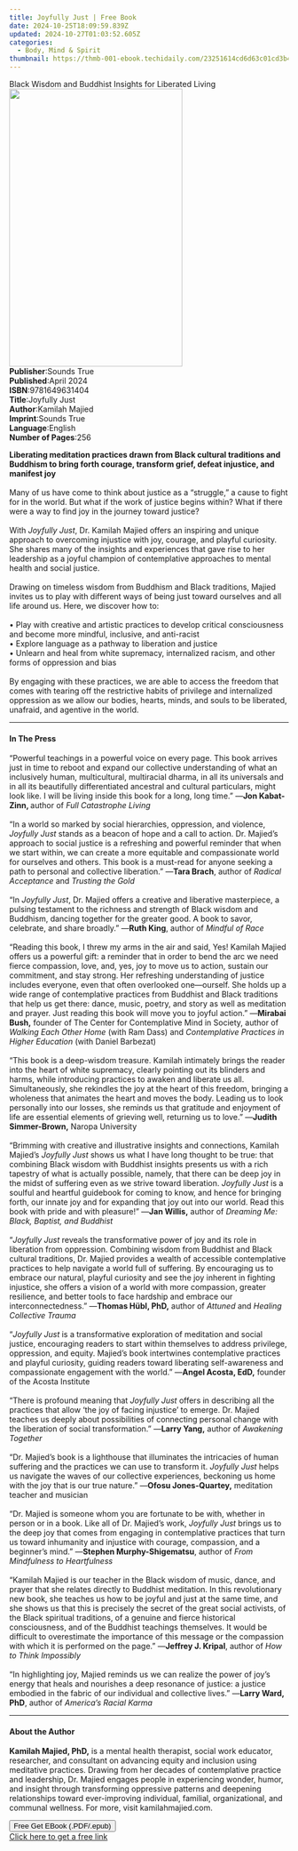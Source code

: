 ```yaml
---
title: Joyfully Just | Free Book
date: 2024-10-25T18:09:59.839Z
updated: 2024-10-27T01:03:52.605Z
categories:
  - Body, Mind & Spirit
thumbnail: https://thmb-001-ebook.techidaily.com/23251614cd6d63c01cd3b4ff031fb8734c318e97123bbdaa61ef9679f8241a33.jpg
---
```

<main id="book-container">
  <div class="flex flex-col">
    <div class="book-brief flex-1 py-6 px-4 sm:p-6 md:py-10 md:px-8">
      <!-- brief-->
      <div class="book-brief-main">
        Black Wisdom and Buddhist Insights for Liberated Living
      </div>
    </div>
    <div
      class="book-meta-info flex-1 grid gap-4 col-start-1 col-end-3 row-start-1 sm:mb-6 sm:grid-cols-4 lg:gap-6 lg:col-start-2 lg:row-end-6 lg:row-span-6 lg:mb-0"
    >
      <div
        class="book-meta-info-left place-content-center mt-4 p-4 text-sm leading-6 col-start-2 col-span-2 dark:text-slate-400"
      >
        <img
          class="w-full h-500 object-cover rounded-lg sm:h-255 sm:col-span-2 lg:col-span-full"
          src="https://img-001-ebook.techidaily.com/348524e40d22ee6bbe916fcace985883438a9d2e7568cff8a56def571bc018f5.jpg"
          alt=""
          width="312"
          height="500"
        />
      </div>
      <div
        class="book-meta-info-right mt-2 col-start-1 row-start-2 col-span-3 self-center"
      >
        <!-- meta data  -->
        <div class="flex flex-col px-4 md:px-8">
          <div class="flex-1">
            <strong>Publisher</strong>:<span class="px-2">Sounds True</span>
          </div>
          <div class="flex-1">
            <strong>Published</strong>:<span class="px-2">April 2024</span>
          </div>
          <div class="flex-1">
            <strong>ISBN</strong>:<span class="px-2">9781649631404</span>
          </div>
          <div class="flex-1">
            <strong>Title</strong>:<span class="px-2">Joyfully Just</span>
          </div>
          <div class="flex-1">
            <strong>Author</strong>:<span class="px-2">Kamilah Majied</span>
          </div>
          <div class="flex-1">
            <strong>Imprint</strong>:<span class="px-2">Sounds True</span>
          </div>
          <div class="flex-1">
            <strong>Language</strong>:<span class="px-2">English</span>
          </div>
          <div class="flex-1">
            <strong>Number of Pages</strong>:<span class="px-2">256</span>
          </div>
        </div>
      </div>
    </div>
    <div class="book-description flex-1 py-6 px-4 sm:p-6 md:py-10 md:px-8">
      <div class="book-description-main">
        <div accordion-content="" id="description">
          <p>
            <b
              >Liberating meditation practices drawn from Black cultural
              traditions and Buddhism to bring forth courage, transform grief,
              defeat injustice, and manifest joy</b
            ><br /><br />Many of us have come to think about justice as a
            “struggle,” a cause to fight for in the world. But what if the work
            of justice begins within? What if there were a way to find joy in
            the journey toward justice?<br /><br />With <i>Joyfully Just</i>,
            Dr. Kamilah Majied offers an inspiring and unique approach to
            overcoming injustice with joy, courage, and playful curiosity. She
            shares many of the insights and experiences that gave rise to her
            leadership as a joyful champion of contemplative approaches to
            mental health and social justice.<br /><br />Drawing on timeless
            wisdom from Buddhism and Black traditions, Majied invites us to play
            with different ways of being just toward ourselves and all life
            around us. Here, we discover how to:<br /><br />• Play with creative
            and artistic practices to develop critical consciousness and become
            more mindful, inclusive, and anti-racist<br />• Explore language as
            a pathway to liberation and justice<br />• Unlearn and heal from
            white supremacy, internalized racism, and other forms of oppression
            and bias<br /><br />By engaging with these practices, we are able to
            access the freedom that comes with tearing off the restrictive
            habits of privilege and internalized oppression as we allow our
            bodies, hearts, minds, and souls to be liberated, unafraid, and
            agentive in the world.
          </p>
        </div>
        <div class="accordion-fader"></div>
      </div>
    </div>
    <div class="book-excerpts flex-1 py-6 px-4 sm:p-6 md:py-10 md:px-8">
      <!-- excerpts-->
      <div class="book-excerpts-main">
        <hr />
        <h4 class="placeholder placeholder-heading">
          <span>In The Press</span>
        </h4>
        <p></p>
        <p>
          “Powerful teachings in a powerful voice on every page. This book
          arrives just in time to reboot and expand our collective understanding
          of what an inclusively human, multicultural, multiracial dharma, in
          all its universals and in all its beautifully differentiated ancestral
          and cultural particulars, might look like. I will be living inside
          this book for a long, long time.” —<b>Jon Kabat-Zinn, </b>author of
          <i>Full Catastrophe Living</i><br /><br />“In a world so marked by
          social hierarchies, oppression, and violence,
          <i>Joyfully Just</i> stands as a beacon of hope and a call to action.
          Dr. Majied’s approach to social justice is a refreshing and powerful
          reminder that when we start within, we can create a more equitable and
          compassionate world for ourselves and others. This book is a must-read
          for anyone seeking a path to personal and collective liberation.” —<b
            >Tara Brach</b
          >, author of <i>Radical Acceptance</i> and <i>Trusting the Gold</i
          ><br /><br />“In <i>Joyfully Just</i>, Dr. Majied offers a creative
          and liberative masterpiece, a pulsing testament to the richness and
          strength of Black wisdom and Buddhism, dancing together for the
          greater good. A book to savor, celebrate, and share broadly.” —<b
            >Ruth King</b
          >, author of <i>Mindful of Race</i><br /><br />“Reading this book, I
          threw my arms in the air and said, Yes! Kamilah Majied offers us a
          powerful gift: a reminder that in order to bend the arc we need fierce
          compassion, love, and, yes, joy to move us to action, sustain our
          commitment, and stay strong. Her refreshing understanding of justice
          includes everyone, even that often overlooked one—ourself. She holds
          up a wide range of contemplative practices from Buddhist and Black
          traditions that help us get there: dance, music, poetry, and story as
          well as meditation and prayer. Just reading this book will move you to
          joyful action.” —<b>Mirabai Bush,</b> founder of The Center for
          Contemplative Mind in Society, author of
          <i>Walking Each Other Home</i> (with Ram Dass) and
          <i>Contemplative Practices in Higher Education</i> (with Daniel
          Barbezat)<br /><br />“This book is a deep-wisdom treasure. Kamilah
          intimately brings the reader into the heart of white supremacy,
          clearly pointing out its blinders and harms, while introducing
          practices to awaken and liberate us all. Simultaneously, she rekindles
          the joy at the heart of this freedom, bringing a wholeness that
          animates the heart and moves the body. Leading us to look personally
          into our losses, she reminds us that gratitude and enjoyment of life
          are essential elements of grieving well, returning us to love.” —<b
            >Judith Simmer-Brown,</b
          >
          Naropa University<br /><br />“Brimming with creative and illustrative
          insights and connections, Kamilah Majied’s <i>Joyfully Just </i>shows
          us what I have long thought to be true: that combining Black wisdom
          with Buddhist insights presents us with a rich tapestry of what is
          actually possible, namely, that there can be deep joy in the midst of
          suffering even as we strive toward liberation. <i>Joyfully Just</i> is
          a soulful and heartful guidebook for coming to know, and hence for
          bringing forth, our innate joy and for expanding that joy out into our
          world. Read this book with pride and with pleasure!” —<b
            >Jan Willis,</b
          >
          author of <i>Dreaming Me: Black, Baptist, and Buddhist</i
          ><br /><br />“<i>Joyfully Just</i> reveals the transformative power of
          joy and its role in liberation from oppression. Combining wisdom from
          Buddhist and Black cultural traditions, Dr. Majied provides a wealth
          of accessible contemplative practices to help navigate a world full of
          suffering. By encouraging us to embrace our natural, playful curiosity
          and see the joy inherent in fighting injustice, she offers a vision of
          a world with more compassion, greater resilience, and better tools to
          face hardship and embrace our interconnectedness.” —<b
            >Thomas Hübl, PhD,</b
          >
          author of <i>Attuned </i>and <i>Healing Collective Trauma</i
          ><br /><br />“<i>Joyfully Just</i> is a transformative exploration of
          meditation and social justice, encouraging readers to start within
          themselves to address privilege, oppression, and equity. Majied’s book
          intertwines contemplative practices and playful curiosity, guiding
          readers toward liberating self-awareness and compassionate engagement
          with the world.” —<b>Angel Acosta, EdD,</b> founder of the Acosta
          Institute<br /><br />“There is profound meaning that
          <i>Joyfully Just </i>offers in describing all the practices that allow
          ‘the joy of facing injustice’ to emerge. Dr. Majied teaches us deeply
          about possibilities of connecting personal change with the liberation
          of social transformation.” —<b>Larry Yang,</b> author of
          <i>Awakening Together</i><br /><br />“Dr. Majied’s book is a
          lighthouse that illuminates the intricacies of human suffering and the
          practices we can use to transform it. <i>Joyfully Just </i>helps us
          navigate the waves of our collective experiences, beckoning us home
          with the joy that is our true nature.” —<b>Ofosu Jones-Quartey,</b>
          meditation teacher and musician<br /><br />“Dr. Majied is someone whom
          you are fortunate to be with, whether in person or in a book. Like all
          of Dr. Majied’s work, <i>Joyfully Just </i>brings us to the deep joy
          that comes from engaging in contemplative practices that turn us
          toward inhumanity and injustice with courage, compassion, and a
          beginner’s mind.” —<b>Stephen Murphy-Shigematsu</b>, author of
          <i>From Mindfulness to Heartfulness</i><br /><br />“Kamilah Majied is
          our teacher in the Black wisdom of music, dance, and prayer that she
          relates directly to Buddhist meditation. In this revolutionary new
          book, she teaches us how to be joyful and just at the same time, and
          she shows us that this is precisely the secret of the great social
          activists, of the Black spiritual traditions, of a genuine and fierce
          historical consciousness, and of the Buddhist teachings themselves. It
          would be difficult to overestimate the importance of this message or
          the compassion with which it is performed on the page.” —<b
            >Jeffrey J. Kripal</b
          >, author of <i>How to Think Impossibly</i><br /><br />“In
          highlighting joy, Majied reminds us we can realize the power of joy’s
          energy that heals and nourishes a deep resonance of justice: a justice
          embodied in the fabric of our individual and collective lives.” —<b
            >Larry Ward, PhD</b
          >, author of <i>America’s Racial Karma</i>
        </p>
        <p></p>
      </div>
    </div>
    <div class="book-about-author flex-1 py-6 px-4 sm:p-6 md:py-10 md:px-8">
      <!-- about author-->
      <div class="book-main-author-main">
        <hr />
        <h4 class="placeholder placeholder-heading">
          <span>About the Author</span>
        </h4>
        <p>
          <b>Kamilah Majied, PhD,</b> is a mental health therapist, social work
          educator, researcher, and consultant on advancing equity and inclusion
          using meditative practices. Drawing from her decades of contemplative
          practice and leadership, Dr. Majied engages people in experiencing
          wonder, humor, and insight through transforming oppressive patterns
          and deepening relationships toward ever-improving individual,
          familial, organizational, and communal wellness. For more, visit
          kamilahmajied.com.
        </p>
      </div>
    </div>
    <div class="book-free-get flex-1 py-6 px-4 sm:p-6 md:py-10 md:px-8">
      <button
        id="btn-free-get"
        class="bg-blue-500 hover:bg-blue-700 text-white font-bold py-2 px-4 rounded"
      >
        Free Get EBook (.PDF/.epub)
      </button>
      <div id="countdown-display" class="px-2 text-lg mt-2"></div>
      <a
        id="free-link"
        class="hidden bg-blue-500 hover:bg-blue-700 text-white font-bold py-2 px-4 rounded"
        href="https://www.ebooks.com/en-us/book/210965862/joyfully-just/kamilah-majied/"
        target="_blank"
        >Click here to get a free link</a
      >
    </div>
    <script>
      let countdownTime = 0;
      let countdownInterval = null;
      document
        .getElementById('btn-free-get')
        .addEventListener('click', startCountdown);
      function startCountdown() {
        countdownTime = new Date().getTime() + 60000 * 3;
        countdownInterval = setInterval(updateCountdown, 1000);
        document.getElementById('btn-free-get').disabled = true;
        document
          .getElementById('btn-free-get')
          .classList.add('bg-gray-500', 'cursor-not-allowed');
      }
      function updateCountdown() {
        let currentTime = new Date().getTime();
        let timeLeft = countdownTime - currentTime;
        let secondsLeft = Math.floor(timeLeft / 1000);
        document.getElementById('countdown-display').innerHTML =
          `Remaining time: ${secondsLeft} seconds.`;
        if (secondsLeft <= 0) {
          clearInterval(countdownInterval);
          document.getElementById('btn-free-get').classList.add('hidden');
          document.getElementById('free-link').classList.remove('hidden');
          document.getElementById('countdown-display').innerHTML = '';
        }
      }
    </script>
  </div>
</main>

<ins class="adsbygoogle"
      style="display:block"
      data-ad-client="ca-pub-7571918770474297"
      data-ad-slot="8358498916"
      data-ad-format="auto"
      data-full-width-responsive="true"></ins>
    